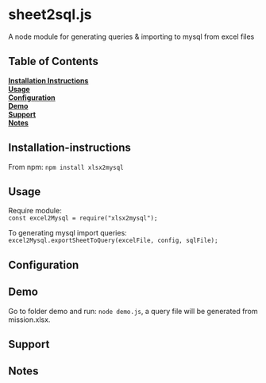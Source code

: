 # sheet2sql.js
A node module for generating queries & importing to mysql from excel files

## Table of Contents
**[Installation Instructions](#installation-instructions)**<br>
**[Usage](#Usage)**<br>
**[Configuration](#Configuration)**<br>
**[Demo](#Demo)**<br>
**[Support](#Support)**<br>
**[Notes](#Notes)**<br>



## Installation-instructions
From npm: `npm install xlsx2mysql`
## Usage
Require module:<br>
`const excel2Mysql = require("xlsx2mysql");`

To generating mysql import queries:<br>
`excel2Mysql.exportSheetToQuery(excelFile, config, sqlFile);`

## Configuration

## Demo
Go to folder demo and run: `node demo.js`, a query file will be generated from mission.xlsx.


## Support

## Notes




